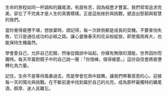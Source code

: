 生命的旅程如同一杯調和的雞尾酒，有甜有苦，因為經歷才豐富。我們常常追求完美，卻忘了不完美才是人生的真實模樣。正是這些挫折與挑戰，塑造出堅韌與智慧的我們。

當你覺得疲憊不堪，想放棄時，請記得，每一次跌倒都是成長的契機。不要害怕失敗，它只是通往成功的必經之路。讓心靈像春天的花朵般綻放，即使風雨再大，也能保持生機盎然。

學會愛自己，允許自己犯錯，然後從錯誤中站起。你擁有無限的潛能，世界因你而獨特。每天早晨對鏡子中的自己說一聲：「你很棒，值得被愛。」這份自信會將疲憊轉化為力量。

記住，生命不是等待風暴過去，而是學會在雨中跳舞。讓我們帶著感恩的心，迎接每一天的陽光與挑戰。在不斷前進中找到屬於自己的光亮，成為那杯最獨特的雞尾酒，醇厚、迷人且難忘。